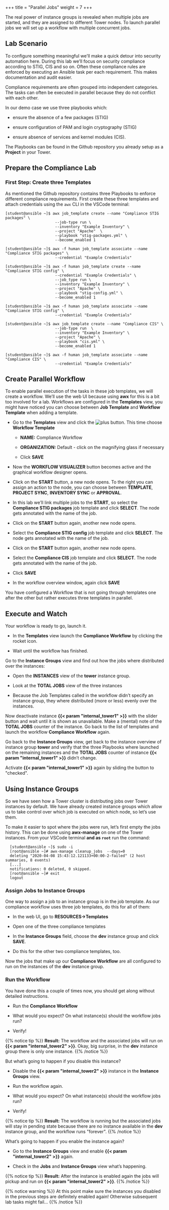+++
title = "Parallel Jobs"
weight = 7
+++

The real power of instance groups is revealed when multiple jobs are started, and they are assigned to different Tower nodes. To launch parallel jobs we will set up a workflow with multiple concurrent jobs.

## Lab Scenario

To configure something meaningful we'll make a quick detour into security automation here. During this lab we’ll focus on security compliance according to STIG, CIS and so on. Often these compliance rules are enforced by executing an Ansible task per each requirement. This makes documentation and audit easier.

Compliance requirements are often grouped into independent categories. The tasks can often be executed in parallel because they do not conflict with each other.

In our demo case we use three playbooks which:

  - ensure the absence of a few packages (STIG)

  - ensure configuration of PAM and login cryptography (STIG)

  - ensure absence of services and kernel modules (CIS).

The Playbooks can be found in the Github repository you already setup as a **Project** in your Tower.

## Prepare the Compliance Lab

### First Step: Create three Templates

As mentioned the Github repository contains three Playbooks to enforce different compliance requirements. First create these three templates and attach credentials using the `awx` CLI in the VSCode terminal:

    [student@ansible ~]$ awx job_template create --name "Compliance STIG packages" \
                          --job-type run \
                          --inventory "Example Inventory" \
                          --project "Apache"  \
                          --playbook "stig-packages.yml" \
                          --become_enabled 1

    [student@ansible ~]$ awx -f human job_template associate --name "Compliance STIG packages" \
                          --credential "Example Credentials"

    [student@ansible ~]$ awx -f human job_template create --name "Compliance STIG config" \
                          --credential "Example Credentials" \
                          --job_type run \
                          --inventory "Example Inventory" \
                          --project "Apache" \
                          --playbook "stig-config.yml" \
                          --become_enabled 1

    [student@ansible ~]$ awx -f human job_template associate --name "Compliance STIG config" \
                          --credential "Example Credentials"

    [student@ansible ~]$ awx job_template create --name "Compliance CIS" \
                          --job-type run  \
                          --inventory "Example Inventory" \
                          --project "Apache" \
                          --playbook "cis.yml" \
                          --become_enabled 1

    [student@ansible ~]$ awx -f human job_template associate --name "Compliance CIS" \
                          --credential "Example Credentials"

## Create Parallel Workflow

To enable parallel execution of the tasks in these job templates, we will create a workflow. We’ll use the web UI because using **awx** for this is a bit too involved for a lab. Workflows are configured in the **Templates** view, you might have noticed you can choose between **Job Template** and **Workflow Template** when adding a template.

  - Go to the **Templates** view and click the ![plus](../../images/green_plus.png?classes=inline) button. This time choose **Workflow Template**

      - **NAME:** Compliance Workflow

      - **ORGANIZATION:** Default - click on the magnifying glass if necessary

      - Click **SAVE**

  - Now the **WORKFLOW VISUALIZER** button becomes active and the     graphical workflow designer opens.

  - Click on the **START** button, a new node opens. To the right you can assign an action to the node, you can choose between **TEMPLATE**, **PROJECT SYNC**, **INVENTORY SYNC** or **APPROVAL**.

  - In this lab we’ll link multiple jobs to the **START**, so select the **Compliance STIG packages** job template and click **SELECT**. The node gets annotated with the name of the job.

  - Click on the **START** button again, another new node opens.

  - Select the **Compliance STIG config** job template and click **SELECT**. The node gets annotated with the name of the job.

  - Click on the **START** button again, another new node opens.

  - Select the **Compliance CIS** job template and click **SELECT**. The node gets annotated with the name of the job.

  - Click **SAVE**

  - In the workflow overview window, again click **SAVE**

You have configured a Workflow that is not going through templates one after the other but rather executes three templates in parallel.

## Execute and Watch

Your workflow is ready to go, launch it.

  - In the **Templates** view launch the **Compliance Workflow** by clicking the rocket icon.

  - Wait until the workflow has finished.

Go to the **Instance Groups** view and find out how the jobs where distributed over the instances:

  - Open the **INSTANCES** view of the **tower** instance group.

  - Look at the **TOTAL JOBS** view of the three instances

  - Because the Job Templates called in the workflow didn’t specify an
    instance group, they where distributed (more or less) evenly over the instances.

Now deactivate instance **{{< param "internal_tower1" >}}** with the slider button and wait until it is shown as unavailable. Make a (mental) note of the **TOTAL JOBS** counter of the instance. Go back to the list of templates and launch the workflow **Compliance Workflow** again.

Go back to the **Instance Groups** view, get back to the instance overview of instance group **tower** and verify that the three Playbooks where launched on the remaining instances and the **TOTAL JOBS** counter of instance **{{< param "internal_tower1" >}}** didn’t change.

Activate **{{< param "internal_tower1" >}}** again by sliding the button to "checked".

## Using Instance Groups

So we have seen how a Tower cluster is distributing jobs over Tower instances by default. We have already created instance groups which allow us to take control over which job is executed on which node, so let’s use them.

To make it easier to spot where the jobs were run, let’s first empty the jobs history. This can be done using **awx-manage** on one of the Tower instances. From your VSCode terminal **and as `root`** run the command:

      [student@ansible ~]$ sudo -i
      [root@ansible ~]# awx-manage cleanup_jobs  --days=0
      deleting "2020-04-08 15:43:12.121133+00:00-2-failed" (2 host summaries, 8 events)
      [...]
      notifications: 0 deleted, 0 skipped.
      [root@ansible ~]# exit
      logout

### Assign Jobs to Instance Groups

One way to assign a job to an instance group is in the job template. As our compliance workflow uses three job templates, do this for all of them:

  - In the web UI, go to **RESOURCES→Templates**

  - Open one of the three compliance templates

  - In the **Instance Groups** field, choose the **dev** instance group and click **SAVE**.

  - Do this for the other two compliance templates, too.

Now the jobs that make up our **Compliance Workflow** are all configured to run on the instances of the **dev** instance group.

### Run the Workflow

You have done this a couple of times now, you should get along without detailed instructions.

  - Run the **Compliance Workflow**

  - What would you expect? On what instance(s) should the workflow jobs run?

  - Verify\!

{{% notice tip %}}
**Result:** The workflow and the associated jobs will run on **{{< param "internal_tower2" >}}**. Okay, big surprise, in the **dev** instance group there is only one instance.
{{% /notice %}}

But what’s going to happen if you disable this instance?

  - Disable the **{{< param "internal_tower2" >}}** instance in the **Instance Groups** view.

  - Run the workflow again.

  - What would you expect? On what instance(s) should the workflow jobs run?

  - Verify\!

{{% notice tip %}}
**Result:** The workflow is running but the associated jobs will stay in pending state because there are no instance available in the **dev** instance group, and the workflow runs "forever".
{{% /notice %}}

What’s going to happen if you enable the instance again?

  - Go to the **Instance Groups** view and enable **{{< param "internal_tower2" >}}** again.

  - Check in the **Jobs** and **Instance Groups** view what’s happening.

{{% notice tip %}}
**Result:** After the instance is enabled again the jobs will pickup and run on **{{< param "internal_tower2" >}}**.
{{% /notice %}}

{{% notice warning %}}
At this point make sure the instances you disabled in the previous steps are definitely enabled again\! Otherwise subsequent lab tasks might fail…
{{% /notice %}}
